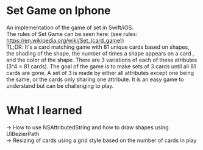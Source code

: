 # Set Game on Iphone
An implementation of the game of set in Swift/iOS.  
The rules of Set Game can be seen here: (see rules: https://en.wikipedia.org/wiki/Set_(card_game))  
TL;DR: It's a card matching game with 81 unique cards based on shapes, the shading of the shape, the number of times a shape appears on a card , and the color of the shape. There are 3 variations of each of these atributes (3^4 = 81 cards). The goal of the game is to make sets of 3 cards until all 81 cards are gone. A set of 3 is made by either all attributes except one being the same, or the cards only sharing one attribute. It is an easy game to understand but can be challenging to play.  

# What I learned
-> How to use NSAttributedString and how to draw shapes using UIBezierPath  
-> Resizing of cards using a grid style based on the number of cards in play


